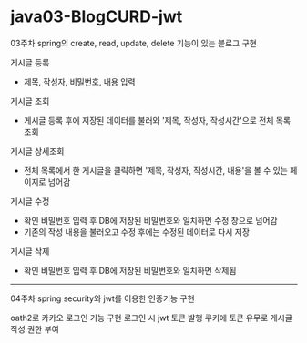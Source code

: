 # java03-BlogCURD-jwt


03주차 spring의 create, read, update, delete 기능이 있는 블로그 구현

게시글 등록 
- 제목, 작성자, 비밀번호, 내용 입력

게시글 조회
- 게시글 등록 후에 저장된 데이터를 불러와 '제목, 작성자, 작성시간'으로 전체 목록 조회

게시글 상세조회
- 전체 목록에서 한 게시글을 클릭하면 '제목, 작성자, 작성시간, 내용'을 볼 수 있는 페이지로 넘어감

게시글 수정
- 확인 비밀번호 입력 후 DB에 저장된 비밀번호와 일치하면 수정 창으로 넘어감
- 기존의 작성 내용을 불러오고 수정 후에는 수정된 데이터로 다시 저장

게시글 삭제
- 확인 비밀번호 입력 후 DB에 저장된 비밀번호와 일치하면 삭제됨


----------
04주차 spring security와 jwt를 이용한 인증기능 구현

oath2로 카카오 로그인 기능 구현
로그인 시 jwt 토큰 발행
쿠키에 토큰 유무로 게시글 작성 권한 부여
